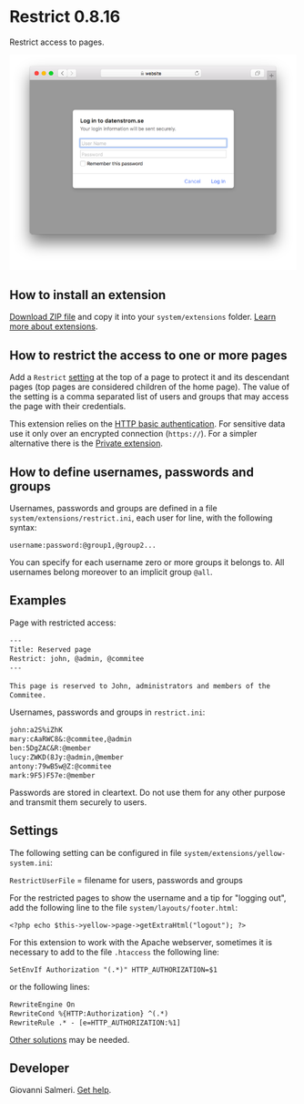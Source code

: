 Restrict 0.8.16
=============
Restrict access to pages.

<p align="center"><img src="SCREENSHOT.png?raw=true" alt="Screenshot"></p>

## How to install an extension

[Download ZIP file](https://github.com/GiovanniSalmeri/yellow-restrict/archive/refs/heads/main.zip) and copy it into your `system/extensions` folder. [Learn more about extensions](https://github.com/annaesvensson/yellow-update).

## How to restrict the access to one or more pages

Add a `Restrict` [setting](https://github.com/annaesvensson/yellow-core#settings-page) at the top of a page to protect it and its descendant pages (top pages are considered children of the home page). The value of the setting is a comma separated list of users and groups that may access the page with their credentials. 

This extension relies on the [HTTP basic authentication](https://en.wikipedia.org/wiki/Basic_access_authentication). For sensitive data use it only over an encrypted connection (`https://`). For a simpler alternative there is the [Private extension](https://github.com/schulle4u/yellow-private).

## How to define usernames, passwords and groups

Usernames, passwords and groups are defined in a file `system/extensions/restrict.ini`, each user for line, with the following syntax:

```
username:password:@group1,@group2...
```

You can specify for each username zero or more groups it belongs to. All usernames belong moreover to an implicit group `@all`.

## Examples

Page with restricted access:

```
---
Title: Reserved page
Restrict: john, @admin, @commitee
---

This page is reserved to John, administrators and members of the Commitee.
```

Usernames, passwords and groups in `restrict.ini`:

```
john:a2S%iZhK
mary:cAaRWC8&:@commitee,@admin
ben:5DgZAC&R:@member
lucy:ZWKD(8Jy:@admin,@member
antony:79wB5w@Z:@commitee
mark:9F5)F57e:@member
```

Passwords are stored in cleartext. Do not use them for any other purpose and transmit them securely to users.

## Settings

The following setting can be configured in file `system/extensions/yellow-system.ini`:

`RestrictUserFile` = filename for users, passwords and groups  

For the restricted pages to show the username and a tip for "logging out", add the following line to the file `system/layouts/footer.html`:

```
<?php echo $this->yellow->page->getExtraHtml("logout"); ?>
```

For this extension to work with the Apache webserver, sometimes it is necessary to add to the file `.htaccess` the following line:

```
SetEnvIf Authorization "(.*)" HTTP_AUTHORIZATION=$1
```

or the following lines:

```
RewriteEngine On
RewriteCond %{HTTP:Authorization} ^(.*)
RewriteRule .* - [e=HTTP_AUTHORIZATION:%1]
```

[Other solutions](https://stackoverflow.com/questions/26475885/authorization-header-missing-in-php-post-request) may be needed.

## Developer

Giovanni Salmeri. [Get help](https://datenstrom.se/yellow/help/).
